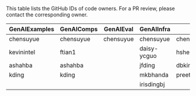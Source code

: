 
This table lists the GitHub IDs of code owners. For a PR review, please contact the corresponding owner.


| GenAIExamples | GenAIComps  | GenAIEval    | GenAIInfra           | docs      |
| ------------- | ----------- | ------------ | -------------------- | --------- |
| chensuyue     | chensuyue   | chensuyue    | chensuyue            | chensuyue |
| kevinintel    | ftian1      |              | daisy-ycguo          | hshen14   |
| ashahba       | ashahba     |              | jfding               | dbkinder  |
| kding         | kding       |              | mkbhanda             | preethivenkatesh|
|               |             |              | irisdingbj           |           | 
